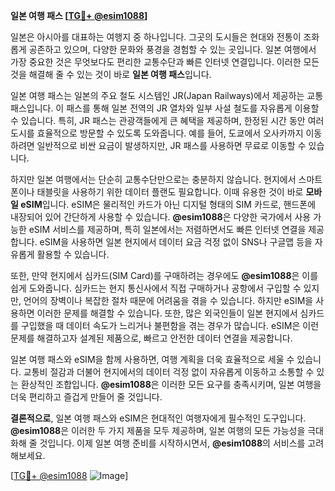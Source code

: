 **일본 여행 패스 [[TG💪+ @esim1088](https://t.me/s/esim1088)]**

일본은 아시아를 대표하는 여행지 중 하나입니다. 그곳의 도시들은 현대와 전통이 조화롭게 공존하고 있으며, 다양한 문화와 풍경을 경험할 수 있는 곳입니다. 일본 여행에서 가장 중요한 것은 무엇보다도 편리한 교통수단과 빠른 인터넷 연결입니다. 이러한 모든 것을 해결해 줄 수 있는 것이 바로 **일본 여행 패스**입니다.

일본 여행 패스는 일본의 주요 철도 시스템인 JR(Japan Railways)에서 제공하는 교통 패스입니다. 이 패스를 통해 일본 전역의 JR 열차와 일부 사설 철도를 자유롭게 이용할 수 있습니다. 특히, JR 패스는 관광객들에게 큰 혜택을 제공하며, 한정된 시간 동안 여러 도시를 효율적으로 방문할 수 있도록 도와줍니다. 예를 들어, 도쿄에서 오사카까지 이동하려면 일반적으로 비싼 요금이 발생하지만, JR 패스를 사용하면 무료로 이동할 수 있습니다.

하지만 일본 여행에서는 단순히 교통수단만으로는 충분하지 않습니다. 현지에서 스마트폰이나 태블릿을 사용하기 위한 데이터 플랜도 필요합니다. 이때 유용한 것이 바로 **모바일 eSIM**입니다. eSIM은 물리적인 카드가 아닌 디지털 형태의 SIM 카드로, 핸드폰에 내장되어 있어 간단하게 사용할 수 있습니다. **@esim1088**은 다양한 국가에서 사용 가능한 eSIM 서비스를 제공하며, 특히 일본에서는 저렴하면서도 빠른 인터넷 연결을 제공합니다. eSIM을 사용하면 일본 현지에서 데이터 요금 걱정 없이 SNS나 구글맵 등을 자유롭게 활용할 수 있습니다.

또한, 만약 현지에서 심카드(SIM Card)를 구매하려는 경우에도 **@esim1088**은 이를 쉽게 도와줍니다. 심카드는 현지 통신사에서 직접 구매하거나 공항에서 구입할 수 있지만, 언어의 장벽이나 복잡한 절차 때문에 어려움을 겪을 수 있습니다. 하지만 eSIM을 사용하면 이러한 문제를 해결할 수 있습니다. 또한, 많은 외국인들이 일본 현지에서 심카드를 구입했을 때 데이터 속도가 느리거나 불편함을 겪는 경우가 많습니다. eSIM은 이런 문제를 해결하고자 설계된 제품으로, 빠르고 안전한 데이터 연결을 제공합니다.

일본 여행 패스와 eSIM을 함께 사용하면, 여행 계획을 더욱 효율적으로 세울 수 있습니다. 교통비 절감과 더불어 현지에서의 데이터 걱정 없이 자유롭게 이동하고 소통할 수 있는 환상적인 조합입니다. **@esim1088**은 이러한 모든 요구를 충족시키며, 일본 여행을 더욱 편리하고 즐겁게 만들어 줄 것입니다.

**결론적으로**, 일본 여행 패스와 eSIM은 현대적인 여행자에게 필수적인 도구입니다. **@esim1088**은 이러한 두 가지 제품을 모두 제공하며, 일본 여행의 모든 가능성을 극대화해 줄 것입니다. 이제 일본 여행 준비를 시작하시면서, **@esim1088**의 서비스를 고려해보세요. 

[[TG💪+ @esim1088](https://t.me/s/esim1088) ![Image](https://i.postimg.cc/Y0z9fWf4/image.png)]